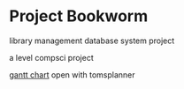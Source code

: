 # Project Bookworm
library management database system project

a level compsci project


[gantt chart](https://drive.google.com/open?id=1EEM6tlQUtUxfTV6DJpOmkZaOYBdqgpRV)
open with tomsplanner
